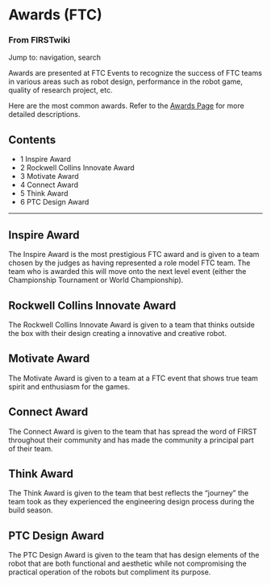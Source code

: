 

# Awards (FTC)

### From FIRSTwiki

Jump to: navigation, search

Awards are presented at FTC Events to recognize the success of FTC teams in
various areas such as robot design, performance in the robot game, quality of
research project, etc.

Here are the most common awards. Refer to the [Awards
Page](http://usfirst.org/roboticsprograms/ftc/content.aspx?id=724
"http://usfirst.org/roboticsprograms/ftc/content.aspx?id=724" ) for more
detailed descriptions.

## Contents

  * 1 Inspire Award
  * 2 Rockwell Collins Innovate Award
  * 3 Motivate Award
  * 4 Connect Award
  * 5 Think Award
  * 6 PTC Design Award  
---  
  

## Inspire Award

The Inspire Award is the most prestigious FTC award and is given to a team
chosen by the judges as having represented a role model FTC team. The team who
is awarded this will move onto the next level event (either the Championship
Tournament or World Championship).


## Rockwell Collins Innovate Award

The Rockwell Collins Innovate Award is given to a team that thinks outside the
box with their design creating a innovative and creative robot.


## Motivate Award

The Motivate Award is given to a team at a FTC event that shows true team
spirit and enthusiasm for the games.


## Connect Award

The Connect Award is given to the team that has spread the word of FIRST
throughout their community and has made the community a principal part of
their team.


## Think Award

The Think Award is given to the team that best reflects the “journey” the team
took as they experienced the engineering design process during the build
season.


## PTC Design Award

The PTC Design Award is given to the team that has design elements of the
robot that are both functional and aesthetic while not compromising the
practical operation of the robots but compliment its purpose.

